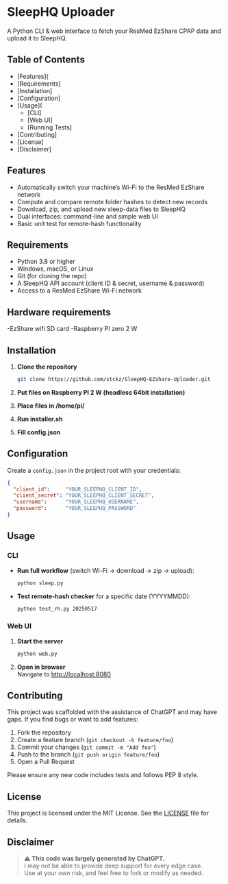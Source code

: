 # SleepHQ Uploader

A Python CLI & web interface to fetch your ResMed EzShare CPAP data and upload it to SleepHQ.

## Table of Contents

- [Features](
- [Requirements] 
- [Installation]
- [Configuration]
- [Usage]( 
  - [CLI]
  - [Web UI]
  - [Running Tests]
- [Contributing]
- [License]
- [Disclaimer]

## Features

- Automatically switch your machine’s Wi-Fi to the ResMed EzShare network  
- Compute and compare remote folder hashes to detect new records  
- Download, zip, and upload new sleep-data files to SleepHQ  
- Dual interfaces: command-line and simple web UI  
- Basic unit test for remote-hash functionality  

## Requirements

- Python 3.8 or higher  
- Windows, macOS, or Linux  
- Git (for cloning the repo)  
- A SleepHQ API account (client ID & secret, username & password)  
- Access to a ResMed EzShare Wi-Fi network  

## Hardware requirements

-EzShare wifi SD card
-Raspberry PI zero 2 W

## Installation

1. **Clone the repository**  
   ```bash
   git clone https://github.com/stckz/SleepHQ-EZshare-Uploader.git
   ```

2. **Put files on Raspberry PI 2 W (headless 64bit installation)**  

3. **Place files in /home/pi/**  

4. **Run installer.sh**  

5. **Fill config.json**

## Configuration

Create a `config.json` in the project root with your credentials:

```json
{
  "client_id":     "YOUR_SLEEPHQ_CLIENT_ID",
  "client_secret": "YOUR_SLEEPHQ_CLIENT_SECRET",
  "username":      "YOUR_SLEEPHQ_USERNAME",
  "password":      "YOUR_SLEEPHQ_PASSWORD"
}
```

## Usage

### CLI

- **Run full workflow** (switch Wi-Fi → download → zip → upload):
  ```bash
  python sleep.py
  ```

- **Test remote-hash checker** for a specific date (YYYYMMDD):
  ```bash
  python test_rh.py 20250517
  ```

### Web UI

1. **Start the server**  
   ```bash
   python web.py
   ```
2. **Open in browser**  
   Navigate to [http://localhost:8080](http://localhost:8080)

## Contributing

This project was scaffolded with the assistance of ChatGPT and may have gaps. If you find bugs or want to add features:

1. Fork the repository  
2. Create a feature branch (`git checkout -b feature/foo`)  
3. Commit your changes (`git commit -m "Add foo"`)  
4. Push to the branch (`git push origin feature/foo`)  
5. Open a Pull Request  

Please ensure any new code includes tests and follows PEP 8 style.

## License

This project is licensed under the MIT License. See the [LICENSE](LICENSE) file for details.

## Disclaimer

> **⚠️ This code was largely generated by ChatGPT.**  
> I may not be able to provide deep support for every edge case.  
> Use at your own risk, and feel free to fork or modify as needed.  